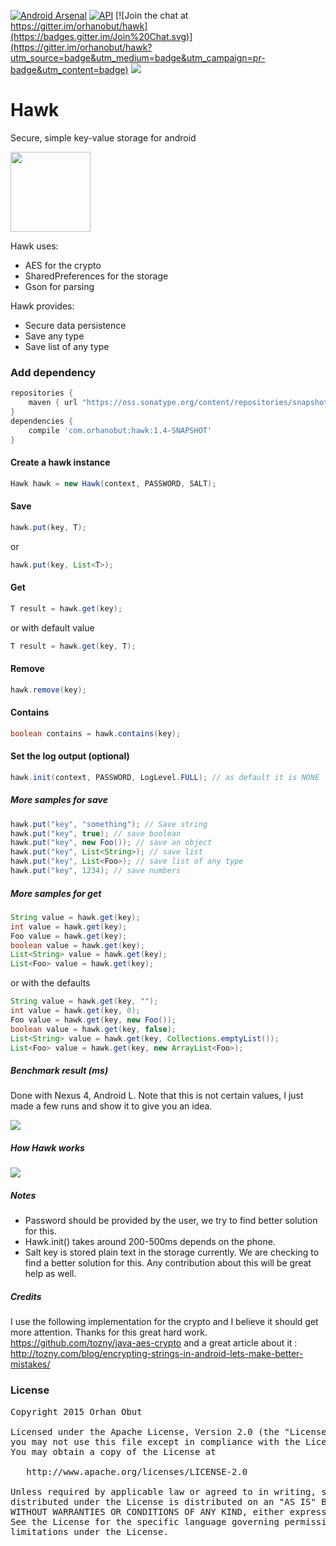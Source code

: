 [![Android Arsenal](https://img.shields.io/badge/Android%20Arsenal-Hawk-brightgreen.svg?style=flat)](https://android-arsenal.com/details/1/1568)      [![API](https://img.shields.io/badge/API-8%2B-brightgreen.svg?style=flat)](https://android-arsenal.com/api?level=8)   [![Join the chat at https://gitter.im/orhanobut/hawk](https://badges.gitter.im/Join%20Chat.svg)](https://gitter.im/orhanobut/hawk?utm_source=badge&utm_medium=badge&utm_campaign=pr-badge&utm_content=badge)  [![](https://img.shields.io/badge/AndroidWeekly-%23141-blue.svg)](http://androidweekly.net/issues/issue-141) 

# Hawk
Secure, simple key-value storage for android

<img src='https://github.com/orhanobut/hawk/blob/master/images/hawk-logo.png' width='128' height='128'/>

Hawk uses:
- AES for the crypto
- SharedPreferences for the storage
- Gson for parsing

Hawk provides:
- Secure data persistence
- Save any type
- Save list of any type

### Add dependency
```groovy
repositories {
    maven { url "https://oss.sonatype.org/content/repositories/snapshots/"}
}
dependencies {
    compile 'com.orhanobut:hawk:1.4-SNAPSHOT'
}
```

#### Create a hawk instance
```java
Hawk hawk = new Hawk(context, PASSWORD, SALT);
```

#### Save
```java
hawk.put(key, T);
```
or
```java
hawk.put(key, List<T>);
```

#### Get
```java
T result = hawk.get(key);
```
or with default value

```java
T result = hawk.get(key, T);
```

#### Remove
```java
hawk.remove(key);
```

#### Contains
```java
boolean contains = hawk.contains(key);
```

#### Set the log output (optional)
```java
hawk.init(context, PASSWORD, LogLevel.FULL); // as default it is NONE
```

##### More samples for save

```java
hawk.put("key", "something"); // Save string
hawk.put("key", true); // save boolean
hawk.put("key", new Foo()); // save an object
hawk.put("key", List<String>); // save list
hawk.put("key", List<Foo>); // save list of any type
hawk.put("key", 1234); // save numbers
```

##### More samples for get

```java
String value = hawk.get(key);
int value = hawk.get(key);
Foo value = hawk.get(key);
boolean value = hawk.get(key);
List<String> value = hawk.get(key);
List<Foo> value = hawk.get(key);
```
or with the defaults
```java
String value = hawk.get(key, "");
int value = hawk.get(key, 0);
Foo value = hawk.get(key, new Foo());
boolean value = hawk.get(key, false);
List<String> value = hawk.get(key, Collections.emptyList());
List<Foo> value = hawk.get(key, new ArrayList<Foo>);
```

##### Benchmark result (ms)
Done with Nexus 4, Android L. Note that this is not certain values, I just made a few runs and show it to give you an idea.

<img src='https://github.com/orhanobut/hawk/blob/master/images/benchmark.png'/>

##### How Hawk works

<img src='https://github.com/orhanobut/hawk/blob/master/images/flow-chart.png'/>

##### Notes
- Password should be provided by the user, we try to find better solution for this.
- Hawk.init() takes around 200-500ms depends on the phone.
- Salt key is stored plain text in the storage currently. We are checking to find a better solution for this. Any contribution about this will be great help as well.

##### Credits
I use the following implementation for the crypto and I believe it should get more attention. Thanks for this great hard work. https://github.com/tozny/java-aes-crypto and a great article about it : http://tozny.com/blog/encrypting-strings-in-android-lets-make-better-mistakes/

### License
<pre>
Copyright 2015 Orhan Obut

Licensed under the Apache License, Version 2.0 (the "License");
you may not use this file except in compliance with the License.
You may obtain a copy of the License at

   http://www.apache.org/licenses/LICENSE-2.0

Unless required by applicable law or agreed to in writing, software
distributed under the License is distributed on an "AS IS" BASIS,
WITHOUT WARRANTIES OR CONDITIONS OF ANY KIND, either express or implied.
See the License for the specific language governing permissions and
limitations under the License.
</pre>
